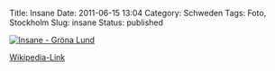 Title: Insane
Date: 2011-06-15 13:04
Category: Schweden
Tags: Foto, Stockholm
Slug: insane
Status: published

[![Insane - Gröna
Lund](/pic/insaneride_s.jpg "Insane - Gröna Lund")](/pic/insaneride_l.jpg)

[Wikipedia-Link](http://de.wikipedia.org/wiki/Insane)


